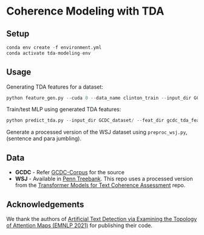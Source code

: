 # Coherence Modeling with TDA

## Setup

```py
conda env create -f environment.yml
conda activate tda-modeling-env
```

## Usage

Generating TDA features for a dataset:

```py
python feature_gen.py --cuda 0 --data_name clinton_train --input_dir GCDC_Dataset/ --output_dir gcdc_tda_features --batch_size 100
```

Train/test MLP using generated TDA features:

```py
python predict_tda.py --input_dir GCDC_dataset/ --feat_dir gcdc_tda_features/  --domain clinton
```

Generate a processed version of the WSJ dataset using `preproc_wsj.py`, (sentence and para jumbling).

## Data

- **GCDC** - Refer [GCDC-Corpus](https://github.com/aylai/GCDC-corpus) for the source
- **WSJ** - Available in [Penn Treebank](https://catalog.ldc.upenn.edu/LDC99T42). This repo uses a processed version from the [Transformer Models for Text Coherence Assessment](https://github.com/tushar117/Transformer-Models-for-Text-Coherence-Assessment) repo.

## Acknowledgements

We thank the authors of [Artificial Text Detection via Examining the Topology of Attention Maps (EMNLP 2021)](https://github.com/danchern97/tda4atd) for publishing their code. 